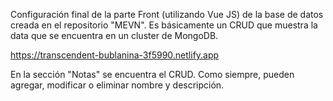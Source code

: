 Configuración final de la parte Front (utilizando Vue JS) de la base de datos creada en el repositorio "MEVN". Es básicamente un CRUD que muestra la data que se encuentra en un cluster de MongoDB. 

https://transcendent-bublanina-3f5990.netlify.app

En la sección "Notas" se encuentra el CRUD. Como siempre, pueden agregar, modificar o eliminar nombre y descripción. 
